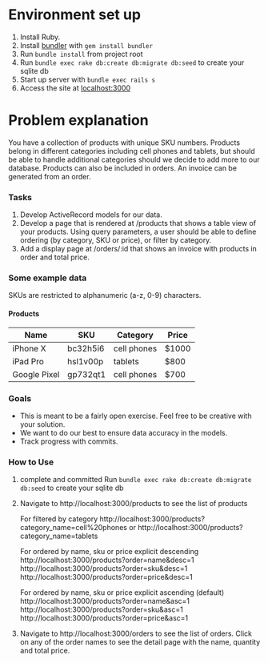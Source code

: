 # Environment set up

1. Install Ruby.
2. Install [bundler](https://bundler.io/) with `gem install bundler`
3. Run `bundle install` from project root
4. Run `bundle exec rake db:create db:migrate db:seed` to create your sqlite db
5. Start up server with `bundle exec rails s`
6. Access the site at [localhost:3000](http://localhost:3000)

# Problem explanation

You have a collection of products with unique SKU numbers. Products belong in different categories including cell phones and tablets, but should be able to handle additional categories should we decide to add more to our database. Products can also be included in orders. An invoice can be generated from an order.

### Tasks

1. Develop ActiveRecord models for our data.
2. Develop a page that is rendered at /products that shows a table view of your products. Using query parameters, a user should be able to define ordering (by category, SKU or price), or filter by category.
3. Add a display page at /orders/:id that shows an invoice with products in order and total price.

### Some example data

SKUs are restricted to alphanumeric (a-z, 0-9) characters.

#### Products

| Name         | SKU          | Category     | Price |
|--------------|--------------|--------------|-------|
| iPhone X     | bc32h5i6     | cell phones  | $1000 |
| iPad Pro     | hsl1v00p     | tablets      | $800  |
| Google Pixel | gp732qt1     | cell phones  | $700  |

### Goals

- This is meant to be a fairly open exercise. Feel free to be creative with your solution.
- We want to do our best to ensure data accuracy in the models.
- Track progress with commits.

### How to Use

1. complete and committed
Run `bundle exec rake db:create db:migrate db:seed` to create your sqlite db

2.
    Navigate to http://localhost:3000/products to see the list of products

    For filtered by category
    http://localhost:3000/products?category_name=cell%20phones
    or
    http://localhost:3000/products?category_name=tablets

    For ordered by name, sku or price explicit descending
    http://localhost:3000/products?order=name&desc=1
    http://localhost:3000/products?order=sku&desc=1
    http://localhost:3000/products?order=price&desc=1

    For ordered by name, sku or price explicit ascending (default)
    http://localhost:3000/products?order=name&asc=1
    http://localhost:3000/products?order=sku&asc=1
    http://localhost:3000/products?order=price&asc=1

3.
    Navigate to http://localhost:3000/orders to see the list of orders.  Click on any of the order names to see the detail page with the name, quantity and total price.